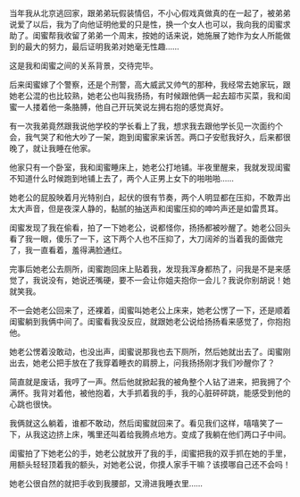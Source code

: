 当年我从北京逃回家，跟弟弟玩假装情侣，不小心假戏真做真的在一起了，被弟弟说爱了以后，我为了向他证明他爱的只是性，换一个女人也可以，我向我的闺蜜求助了。闺蜜帮我收留了弟弟一个周末，按她的话来说，她施展了她作为女人所能做到的最大的努力，最后证明我弟对她毫无性趣……

这是我和闺蜜之间的关系背景，交待完毕。

后来闺蜜嫁了个警察，还是个刑警，高大威武又帅气的那种，我经常去她家玩，跟她老公混的也比较熟，她老公也叫我扬扬，有时候跟他俩一起去超市买菜，我和闺蜜一人搂着他一条胳膊，他自己开玩笑说左拥右抱的感觉真好。

有一次我弟竟然跟我说他学校的学长看上了我，想求我去跟他学长见一次面约个会，我气哭了和他大吵了一架，跑到闺蜜家来诉苦。两口子安慰我好久，后来都很晚了，就让我睡在他家。

他家只有一个卧室，我和闺蜜睡床上，她老公打地铺。半夜里醒来，我就发现闺蜜不知道什么时候跑到地铺上去了，两个人正男上女下的啪啪啪……

她老公的屁股映着月光特别白，起伏的很有节奏，两个人明显都在压抑，不敢弄出太大声音，但是夜深人静的，黏腻的抽送声和闺蜜压抑的呻吟声还是如雷贯耳。

闺蜜发现了我在偷看，拍了一下她老公，说都怪你，扬扬都被吵醒了。她老公回头看了我一眼，傻乐了一下，这下两个人也不压抑了，大刀阔斧的当着我的面做完了，我一直看着，羞得满脸通红。

完事后她老公去厕所，闺蜜跑回床上贴着我，发现我浑身都热了，问我是不是来感觉了，我说没有，她说还嘴硬，要不一会让你姐夫抱你一会儿？我说你别胡说！她就笑我。

不一会她老公回来了，还裸着，闺蜜叫她老公上床来，她老公愣了一下，还是顺着闺蜜躺到我俩中间了。闺蜜看我没反应，就跟她老公说给扬扬看来感觉了，你抱抱他。

她老公愣着没敢动，也没出声，闺蜜说那我也去下厕所，然后她就出去了。闺蜜刚出去，她老公把手放在了我穿着睡衣的肩膀上，问我扬扬刚才我们吵醒你了？

简直就是废话，我哼了一声。然后他就掀起我的被角整个人钻了进来，把我拥了个满怀。我背对着他，被他抱着，大手抓着我的手，我的心脏砰砰跳，能感受到他的心跳也很快。

我俩就这么躺着，谁都不敢动，然后闺蜜就回来了。看见我们这样，嘻嘻笑了一下，从我这边挤上床，嘴里还叫着给我腾点地方。变成了我躺在他们两口子中间。

闺蜜拍了下她老公的手，她老公就放开了我的手，闺蜜把我的双手抓在她的手里，用额头轻轻顶着我的额头，对她老公说，你摸人家手干嘛？该摸哪自己还不会吗！

她老公很自然的就把手收到我腰部，又滑进我睡衣里……